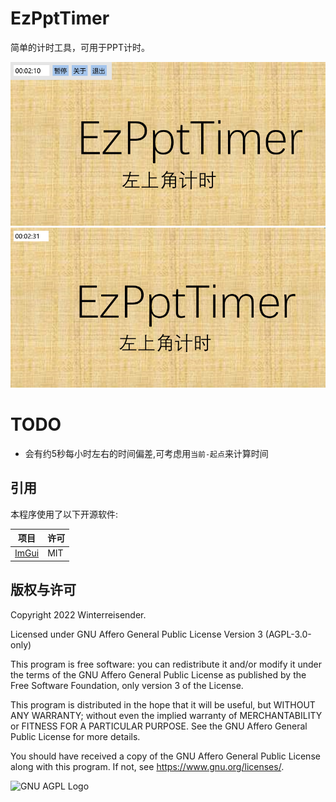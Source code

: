 # EzPptTimer

简单的计时工具，可用于PPT计时。

![screenshot1](screenshot-1.png)
![screenshot1](screenshot-2.png)

# TODO

- 会有约5秒每小时左右的时间偏差,可考虑用`当前-起点`来计算时间

## 引用

本程序使用了以下开源软件:

| 项目                                        | 许可  |
| ----------------------------------------- | --- |
| [ImGui](https://github.com/ocornut/imgui) | MIT |

## 版权与许可

Copyright 2022 Winterreisender.

Licensed under GNU Affero General Public License Version 3 (AGPL-3.0-only)

This program is free software: you can redistribute it and/or modify it under the terms of the GNU Affero General Public License as published by the Free Software Foundation, only version 3 of the License.

This program is distributed in the hope that it will be useful, but WITHOUT ANY WARRANTY; without even the implied warranty of MERCHANTABILITY or FITNESS FOR A PARTICULAR PURPOSE. See the GNU Affero General Public License for more details.

You should have received a copy of the GNU Affero General Public License along with this program. If not, see <https://www.gnu.org/licenses/>.

![GNU AGPL Logo](https://www.gnu.org/graphics/agplv3-155x51.png)
